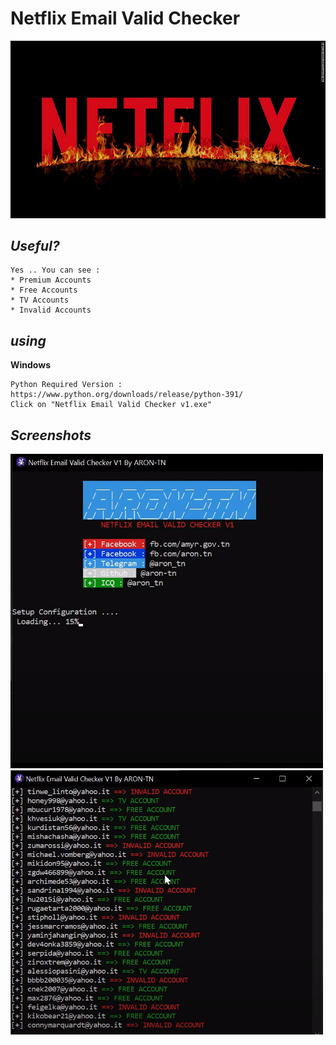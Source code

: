 # Netflix Email Valid Checker
<p align="center">
  <img src="index.jpeg" />
</p>

*Useful?*
----
```
Yes .. You can see : 
* Premium Accounts
* Free Accounts
* TV Accounts
* Invalid Accounts
```
*using*
----
**Windows**
```
Python Required Version : https://www.python.org/downloads/release/python-391/
Click on "Netflix Email Valid Checker v1.exe"
```

*Screenshots*
----

<p float="left">
  <img src="work1.png" width="500" />
  <img src="work2.png" width="500" /> 
</p>
